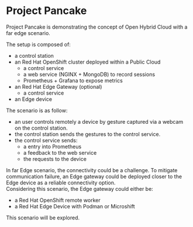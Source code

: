 # Project Pancake 

Project Pancake is demonstrating the concept of Open Hybrid Cloud with a far edge scenario.  

The setup is composed of:  

- a control station 
- an Red Hat OpenShift cluster deployed within a Public Cloud
  - a control service
  - a web service (NGINX + MongoDB) to record sessions
  - Prometheus + Grafana to expose metrics 
- an Red Hat Edge Gateway (optional)
  - a control service 
- an Edge device 

The scenario is as follow:  

- an user controls remotely a device by gesture captured via a webcam on the control station.
- the control station sends the gestures to the control service.
- the control service sends:
  - a entry into Prometheus
  - a feedback to the web service
  - the requests to the device

In far Edge scenario, the connectivity could be a challenge. To mitigate communication failure, an Edge gateway could be deployed closer to the Edge device as a reliable connectivity option.    
Considering this scenario, the Edge gateway could either be:  

- a Red Hat OpenShift remote worker
- a Red Hat Edge Device with Podman or Microshift

This scenario will be explored. 
